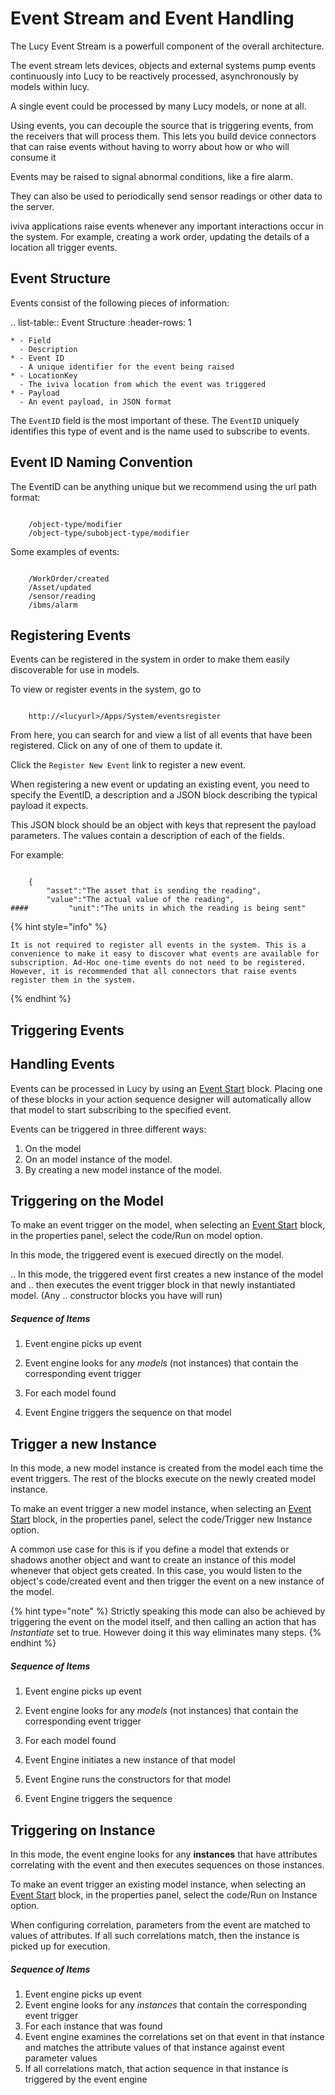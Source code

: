 

<a name='eventhandling'></a>

# Event Stream and Event Handling
The Lucy Event Stream is a powerfull component of the overall architecture.

The event stream lets devices, objects and external systems pump events continuously into Lucy to be reactively processed, asynchronously by models within lucy.

A single event could be processed by many Lucy models, or none at all.

Using events, you can decouple the source that is triggering events, from the receivers that will process them. This lets you build device connectors that can raise events without having to worry about how or who will consume it

Events may be raised to signal abnormal conditions, like a fire alarm.

They can also be used to periodically send sensor readings or other data to the server.

iviva applications raise events whenever any important interactions occur in the system. For example, creating a work order, updating the details of a location all trigger events.

## Event Structure
Events consist of the following pieces of information:

.. list-table:: Event Structure
    :header-rows: 1

    * - Field
      - Description
    * - Event ID
      - A unique identifier for the event being raised
    * - LocationKey
      - The iviva location from which the event was triggered
    * - Payload
      - An event payload, in JSON format

The `EventID` field is the most important of these. The `EventID` uniquely identifies this type of event and is the name used to subscribe to events.

## Event ID Naming Convention
The EventID can be anything unique but we recommend using the url path format:

```

    /object-type/modifier
    /object-type/subobject-type/modifier

```

Some examples of events:

```

    /WorkOrder/created
    /Asset/updated
    /sensor/reading
    /ibms/alarm

```

<a name='eventsregister'></a>

## Registering Events
Events can be registered in the system in order to make them easily discoverable for use in models.

To view or register events in the system, go to

```

    http://<lucyurl>/Apps/System/eventsregister

```

From here, you can search for and view a list of all events that have been registered. Click on any of one of them to update it.

Click the `Register New Event` link to register a new event.

When registering a new event or updating an existing event, you need to specify the EventID, a description and a JSON block describing the typical payload it expects.

This JSON block should be an object with keys that represent the payload parameters. The values contain a description of each of the fields.

For example:

```

    {
        "asset":"The asset that is sending the reading",
        "value":"The actual value of the reading",
####         "unit":"The units in which the reading is being sent"

```

{% hint style="info" %}

    It is not required to register all events in the system. This is a convenience to make it easy to discover what events are available for subscription. Ad-Hoc one-time events do not need to be registered. However, it is recommended that all connectors that raise events register them in the system.

{% endhint %}


## Triggering Events

## Handling Events
Events can be processed in Lucy by using an [Event Start](eventstart-ref) block.
Placing one of these blocks in your action sequence designer will automatically allow that model to start subscribing to the specified event.

Events can be triggered in three different ways:

1. On the model
2. On an model instance of the model.
3. By creating a new model instance of the model.


## Triggering on the Model
To make an event trigger on the model, when selecting an [Event Start](eventstart-ref) block, in the properties panel, select the code/Run on model option.

In this mode, the triggered event is execued directly on the model.

.. In this mode, the triggered event first creates a new instance of the model and
.. then executes the event trigger block in that newly instantiated model. (Any .. constructor blocks you have will run)

##### Sequence of Items
1. Event engine picks up event
2. Event engine looks for any *models* (not instances) that contain the corresponding event trigger
3. For each model found

  1. Event Engine triggers the sequence on that model


<a name='eventtriggernewinstance'></a>

## Trigger a new Instance
In this mode, a new model instance is created from the model each time the event triggers. The rest of the blocks execute on the newly created model instance.

To make an event trigger a new model instance, when selecting an [Event Start](eventstart-ref) block, in the properties panel, select the code/Trigger new Instance option.

A common use case for this is if you define a model that extends or shadows another object and want to create an instance of this model whenever that object gets created.
In this case, you would listen to the object's code/created event and then trigger the event on a new instance of the model.

{% hint type="note" %}
    Strictly speaking this mode can also be achieved by triggering the event on the model itself, and then calling an action that has *Instantiate* set to true. However doing it this way eliminates many steps. {% endhint %}

##### Sequence of Items
1. Event engine picks up event
2. Event engine looks for any *models* (not instances) that contain the corresponding event trigger
3. For each model found

  1. Event Engine initiates a new instance of that model
  2. Event Engine runs the constructors for that model
  3. Event Engine triggers the sequence


## Triggering on Instance
In this mode, the event engine looks for any **instances** that have attributes correlating with the event and then executes sequences on those instances.

To make an event trigger an existing model instance, when selecting an [Event Start](eventstart-ref) block, in the properties panel, select the code/Run on Instance option.

When configuring correlation, parameters from the event are matched to values of attributes.
If all such correlations match, then the instance is picked up for execution.

##### Sequence of Items

1. Event engine picks up event
2. Event engine looks for any *instances* that contain the corresponding event trigger
3. For each instance that was found
  1. Event engine examines the correlations set on that event in that instance and matches the attribute values of that instance against event parameter values
  2. If all correlations match, that action sequence in that instance is triggered by the event engine